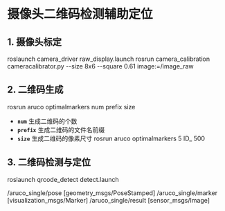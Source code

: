 # 摄像头二维码检测辅助定位

## 1. 摄像头标定
roslaunch camera_driver raw_display.launch 
rosrun camera_calibration cameracalibrator.py --size 8x6 --square 0.61 image:=/image_raw

## 2. 二维码生成
rosrun aruco optimalmarkers  num prefix size
* **`num`** 生成二维码的个数
* **`prefix`** 生成二维码的文件名前缀
* **`size`** 生成二维码的像素尺寸
rosrun aruco optimalmarkers  5 ID_ 500

## 3. 二维码检测与定位
roslaunch qrcode_detect detect.launch

/aruco_single/pose    [geometry_msgs/PoseStamped]
/aruco_single/marker  [visualization_msgs/Marker]
/aruco_single/result  [sensor_msgs/Image]
